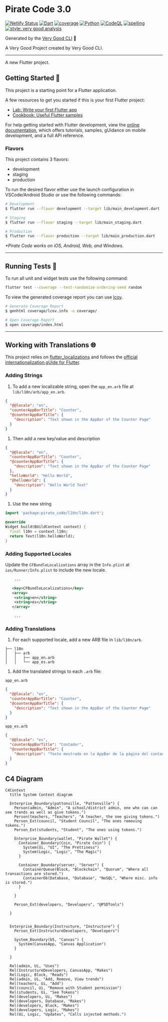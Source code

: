 # Pirate Code 3.0

[![Netlify Status][deploys_badge]][deploys_link]
[![Dart][ci_dart_badge]][ci_dart_link]
[![coverage][coverage_badge]][ci_dart_link]
[![Python][ci_python_badge]][ci_python_link]
[![CodeQL][ci_sec_badge]][ci_sec_link]
[![spelling][ci_spell_badge]][ci_spell_link]
[![style: very good analysis][very_good_analysis_badge]][very_good_analysis_link]

Generated by the [Very Good CLI][very_good_cli_link] 🤖

A Very Good Project created by Very Good CLI.

---

A new Flutter project.

## Getting Started 🚀

This project is a starting point for a Flutter application.

A few resources to get you started if this is your first Flutter project:

- [Lab: Write your first Flutter app][flutter_codelab]
- [Cookbook: Useful Flutter samples][flutter_samples]

For help getting started with Flutter development, view the
[online documentation][flutter_docs], which offers tutorials,
samples, gUidance on mobile development, and a full API reference.

### Flavors

This project contains 3 flavors:

- development
- staging
- production

To run the desired flavor either use the launch configuration in VSCode/Android Studio or use the following commands:

```sh
# Development
$ flutter run --flavor development --target lib/main_development.dart

# Staging
$ flutter run --flavor staging --target lib/main_staging.dart

# Production
$ flutter run --flavor production --target lib/main_production.dart
```

_\*Pirate Code works on iOS, Android, Web, and Windows._

---

## Running Tests 🧪

To run all unit and widget tests use the following command:

```sh
flutter test --coverage --test-randomize-ordering-seed random
```

To view the generated coverage report you can use [lcov][lcov].

```sh
# Generate Coverage Report
$ genhtml coverage/lcov.info -o coverage/

# Open Coverage Report
$ open coverage/index.html
```

---

## Working with Translations 🌐

This project relies on [flutter_localizations][flutter_localizations_link] and follows the [official internationalization gUide for Flutter][internationalization_link].

### Adding Strings

1. To add a new localizable string, open the `app_en.arb` file at `lib/l10n/arb/app_en.arb`.

```json
{
  "@@locale": "en",
  "counterAppBarTitle": "Counter",
  "@counterAppBarTitle": {
    "description": "Text shown in the AppBar of the Counter Page"
  }
}
```

1. Then add a new key/value and description

```json
{
  "@@locale": "en",
  "counterAppBarTitle": "Counter",
  "@counterAppBarTitle": {
    "description": "Text shown in the AppBar of the Counter Page"
  },
  "helloWorld": "Hello World",
  "@helloWorld": {
    "description": "Hello World Text"
  }
}
```

1. Use the new string

```dart
import 'package:pirate_code/l10n/l10n.dart';

@override
Widget build(BUildContext context) {
  final l10n = context.l10n;
  return Text(l10n.helloWorld);
}
```

### Adding Supported Locales

Update the `CFBundleLocalizations` array in the `Info.plist` at `ios/Runner/Info.plist` to include the new locale.

```xml
    ...

   <key>CFBundleLocalizations</key>
   <array>
    <string>en</string>
    <string>es</string>
   </array>

    ...
```

### Adding Translations

1. For each supported locale, add a new ARB file in `lib/l10n/arb`.

```console
├── l10n
│   ├── arb
│   │   ├── app_en.arb
│   │   └── app_es.arb
```

1. Add the translated strings to each `.arb` file:

`app_en.arb`

```json
{
  "@@locale": "en",
  "counterAppBarTitle": "Counter",
  "@counterAppBarTitle": {
    "description": "Text shown in the AppBar of the Counter Page"
  }
}
```

`app_es.arb`

```json
{
  "@@locale": "es",
  "counterAppBarTitle": "Contador",
  "@counterAppBarTitle": {
    "description": "Texto mostrado en la AppBar de la página del contador"
  }
}
```

## C4 Diagram

```mermaid
C4Context
  title System Context diagram

  Enterprise_Boundary(pattonville, "Pattonville") {
    Person(admin, "Admin", "A school/district admin, one who can can see trends as well as give tokens.")
    Person(teachers, "Teachers", "A teacher, the one giving tokens.")
    Person_Ext(council, "Student Council", "The ones removing tokens.")
    Person_Ext(students, "Student", "The ones using tokens.")

    Enterprise_Boundary(wallet, "Pirate Wallet") {
      Container_Boundary(Coin, "Pirate Coin") {
        System(Ui, "UI", "The Prettiness")
        System(Logic, "Logic", "The Magic")
      }

      Container_Boundary(server, "Server") {
        ContainerQueue(Block, "Blockchain", "Quorum", "Where all transactions are stored.")
        ContainerDb(Database, "Database", "NoSQL", "Where misc. info is stored.")
      }

    }

    Person_Ext(developers, "Developers", "@PSDTools")

  }


  Enterprise_Boundary(Instructure, "Instructure") {
    Person_Ext(InstructureDevelopers, "Developers")

    System_Boundary(b5, "Canvas") {
      System(CanvasApp, "Canvas Application")
    }

  }

  Rel(admin, Ui, "Uses")
  Rel(InstructureDevelopers, CanvasApp, "Makes")
  Rel(Logic, Block, "Reads")
  Rel(admin, Ui, "Add, Remove, View trends")
  Rel(teachers, Ui, "Add")
  Rel(council, Ui, "Remove with Student permission")
  Rel(students, Ui, "See Tokens")
  Rel(developers, Ui, "Makes")
  Rel(developers, Database, "Makes")
  Rel(developers, Block, "Makes")
  Rel(developers, Logic, "Makes")
  Rel(Ui, Logic, "Updates", "Calls injected methods.")
```

[ci_dart_badge]: https://github.com/PSDTools/app/actions/workflows/dart.yaml/badge.svg?branch=main
[ci_dart_link]: https://github.com/PSDTools/app/actions/workflows/dart.yaml
[ci_python_badge]: https://github.com/PSDTools/app/actions/workflows/python.yaml/badge.svg?branch=main
[ci_python_link]: https://github.com/PSDTools/app/actions/workflows/python.yaml
[ci_sec_badge]: https://github.com/PSDTools/app/actions/workflows/codeql.yaml/badge.svg?branch=main
[ci_sec_link]: https://github.com/PSDTools/app/actions/workflows/codeql.yaml
[ci_spell_badge]: https://github.com/PSDTools/app/actions/workflows/markdown.yaml/badge.svg?branch=main
[ci_spell_link]: https://github.com/PSDTools/app/actions/workflows/markdown.yaml
[coverage_badge]: https://img.shields.io/badge/dart%20coverage-11%25-CB2431.svg
[deploys_badge]: https://api.netlify.com/api/v1/badges/25b0c44e-21b7-423c-a914-32aa4b23b708/deploy-status
[deploys_link]: https://app.netlify.com/sites/pattonville-wallet/deploys
[flutter_codelab]: https://docs.flutter.dev/get-started/codelab
[flutter_docs]: https://docs.flutter.dev/
[flutter_localizations_link]: https://api.flutter.dev/flutter/flutter_localizations/flutter_localizations-library.html
[flutter_samples]: https://docs.flutter.dev/cookbook
[internationalization_link]: https://flutter.dev/docs/development/accessibility-and-localization/internationalization
[lcov]: https://github.com/linux-test-project/lcov
[very_good_analysis_badge]: https://img.shields.io/badge/style-very_good_analysis-B22C89.svg
[very_good_analysis_link]: https://pub.dev/packages/very_good_analysis
[very_good_cli_link]: https://github.com/VeryGoodOpenSource/very_good_cli
